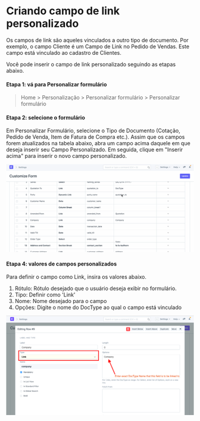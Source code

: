 # Criando campo de link personalizado


Os campos de link são aqueles vinculados a outro tipo de documento. Por exemplo, o campo Cliente é um Campo de Link no Pedido de Vendas. Este campo está vinculado ao cadastro de Clientes.


Você pode inserir o campo de link personalizado seguindo as etapas abaixo.


#### Etapa 1: vá para Personalizar formulário



>
> Home > Personalização > Personalizar formulário > Personalizar formulário
>
>
>


#### Etapa 2: selecione o formulário


Em Personalizar Formulário, selecione o Tipo de Documento (Cotação, Pedido de Venda, Item de Fatura de Compra etc.). Assim que os campos forem atualizados na tabela abaixo, abra um campo acima daquele em que deseja inserir seu Campo Personalizado. Em seguida, clique em "Inserir acima" para inserir o novo campo personalizado.


![Selecione Docytpe](/files/customize-custom-link-field.gif)


#### Etapa 4: valores de campos personalizados


Para definir o campo como Link, insira os valores abaixo.


1. Rótulo: Rótulo desejado que o usuário deseja exibir no formulário.
2. Tipo: Definir como 'Link'
3. Nome: Nome desejado para o campo
4. Opções: Digite o nome do DocType ao qual o campo está vinculado


![Insira os valores](/files/customize-creating-custom-link-fields.png)